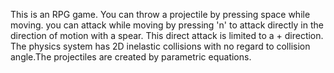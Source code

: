This is an RPG game. You can throw a projectile by pressing space while moving. you can attack while moving by pressing 'n' to attack directly in the direction of motion with a spear. This direct attack is limited to a + direction. The physics system has 2D inelastic collisions with no regard to collision angle.The projectiles are created by parametric equations.
